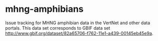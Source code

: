 # mhng-amphibians
Issue tracking for MHNG amphibian data in the VertNet and other data portals. This data set corresponds to GBIF data set http://www.gbif.org/dataset/82a65706-f762-11e1-a439-00145eb45e9a.

